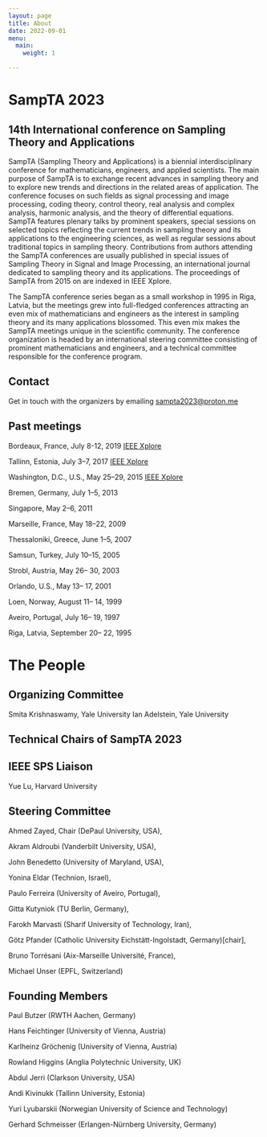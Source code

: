 ```yaml
---
layout: page
title: About
date: 2022-09-01
menu:
  main:
    weight: 1

---
```

# SampTA 2023
## 14th International conference on **Sampling Theory and Applications**

SampTA (Sampling Theory and Applications) is a biennial interdisciplinary conference for mathematicians, engineers, and applied scientists. The main purpose of SampTA is to exchange recent advances in sampling theory and to explore new trends and directions in the related areas of application. The conference focuses on such fields as signal processing and image processing, coding theory, control theory, real analysis and complex analysis, harmonic analysis, and the theory of differential equations. SampTA features plenary talks by prominent speakers, special sessions on selected topics reflecting the current trends in sampling theory and its applications to the engineering sciences, as well as regular sessions about traditional topics in sampling theory. Contributions from authors attending the SampTA conferences are usually published in special issues of Sampling Theory in Signal and Image Processing, an international journal dedicated to sampling theory and its applications. The proceedings of SampTA from 2015 on are indexed in IEEE Xplore.

The SampTA conference series began as a small workshop in 1995 in Riga, Latvia, but the meetings grew into full-fledged conferences attracting an even mix of mathematicians and engineers as the interest in sampling theory and its many applications blossomed. This even mix makes the SampTA meetings unique in the scientific community. The conference organization is headed by an international steering committee consisting of prominent mathematicians and engineers, and a technical committee responsible for the conference program.

## Contact
Get in touch with the organizers by emailing [sampta2023@proton.me](mailto:sampta2023@proton.me)

## Past meetings
Bordeaux, France, July 8-12, 2019 [IEEE Xplore](https://ieeexplore.ieee.org/search/searchresult.jsp?queryText=sampTA&ranges=2019_2019_Year)

Tallinn, Estonia, July 3–7, 2017  [IEEE Xplore](https://ieeexplore.ieee.org/search/searchresult.jsp?queryText=sampTA&ranges=2017_2017_Year)

Washington, D.C., U.S., May 25–29, 2015 [IEEE Xplore](https://ieeexplore.ieee.org/search/searchresult.jsp?queryText=sampTA&ranges=2015_2015_Year)

Bremen, Germany, July 1–5, 2013

Singapore, May 2–6, 2011

Marseille, France, May 18–22, 2009

Thessaloniki, Greece, June 1–5, 2007

Samsun, Turkey, July 10–15, 2005

Strobl, Austria, May 26– 30, 2003

Orlando, U.S., May 13– 17, 2001

Loen, Norway, August 11– 14, 1999

Aveiro, Portugal, July 16– 19, 1997

Riga, Latvia, September 20– 22, 1995

# The People
## Organizing Committee

Smita Krishnaswamy, Yale University
Ian Adelstein, Yale University

## Technical Chairs of SampTA 2023



## IEEE SPS Liaison

Yue Lu, Harvard University

## Steering Committee

Ahmed Zayed, Chair (DePaul University, USA),

Akram Aldroubi  (Vanderbilt University, USA),

John Benedetto  (University of Maryland, USA),

Yonina Eldar  (Technion, Israel),

Paulo Ferreira  (University of Aveiro, Portugal),

Gitta Kutyniok  (TU Berlin, Germany),

Farokh Marvasti  (Sharif University of Technology, Iran),

Götz Pfander (Catholic University Eichstätt-Ingolstadt, Germany)[chair],

Bruno Torrésani  (Aix-Marseille Université, France),

Michael Unser  (EPFL, Switzerland)

## Founding Members

Paul Butzer  (RWTH Aachen, Germany)

Hans Feichtinger  (University of Vienna, Austria)
 
Karlheinz Gröchenig (University of Vienna, Austria) 

Rowland Higgins (Anglia Polytechnic University, UK) 

Abdul Jerri  (Clarkson University, USA)

Andi Kivinukk  (Tallinn University, Estonia)

Yuri Lyubarskii  (Norwegian University of Science and Technology)
 
Gerhard Schmeisser  (Erlangen-Nürnberg University, Germany)

